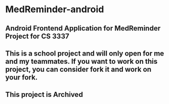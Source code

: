 
# MedReminder-android

## Android Frontend Application for MedReminder Project for CS 3337

## This is a school project and will only open for me and my teammates. If you want to work on this project, you can consider fork it and work on your fork.

## This project is Archived
